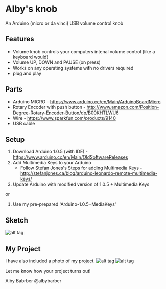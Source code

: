 # Alby's knob 
An Arduino (micro or da vinci) USB volume control knob

Features
----------
* Volume knob controls your computers intenal volume control (like a keyboard would)
* Volume UP, DOWN and PAUSE (on press)
* Works on any operating systems with no drivers required
* plug and play

Parts
----------
* Arduino MICRO - https://www.arduino.cc/en/Main/ArduinoBoardMicro
* Rotary Encoder with push button - http://www.amazon.com/Position-Degree-Rotary-Encoder-Button/dp/B00KHTLWU6
* Wire - https://www.sparkfun.com/products/9140
* USB cable

Setup
----------

1. Download Arduino 1.0.5 (with IDE) - https://www.arduino.cc/en/Main/OldSoftwareReleases
2. Add Multimedia Keys to your Arduino
    * Follow Stefan Jones's Steps for adding Multimedia Keys - http://stefanjones.ca/blog/arduino-leonardo-remote-multimedia-keys/
3. Update Arduino with modified version of 1.0.5 + Multimedia Keys

or 

1. Use my pre-prepared 'Arduino-1.0.5+MediaKeys'

Sketch
----------
![alt tag](https://raw.github.com/albybarber/knob/master/knob_sketch_bb.png)

My Project
----------
I have also included a photo of my project.
![alt tag](https://raw.github.com/albybarber/knob/master/albybarberproject1.jpg)
![alt tag](https://raw.github.com/albybarber/knob/master/albybarberproject2.jpg)

Let me know how your project turns out!

Alby Babrber
@albybarber
